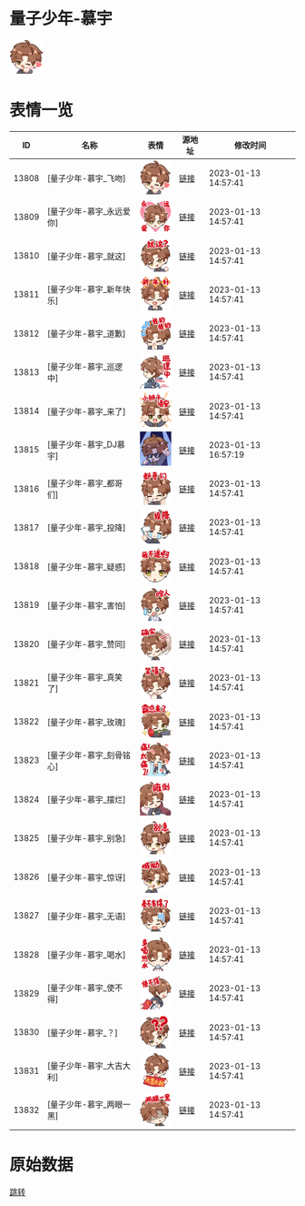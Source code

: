 # 量子少年-慕宇

<img src="./cover.png" height="60" alt="cover" />

# 表情一览

|ID|名称|表情|源地址|修改时间|
|----|----|----|----|----|
|13808|[量子少年-慕宇_飞吻]|<img src="./pic/013808_%5B量子少年-慕宇_飞吻%5D.png" height="60" alt="飞吻"/>|[链接](https://i0.hdslb.com/bfs/garb/item/9e5f3fbd559195b8ed4996da7697e0bbbc3e81de.png)|2023-01-13 14:57:41|
|13809|[量子少年-慕宇_永远爱你]|<img src="./pic/013809_%5B量子少年-慕宇_永远爱你%5D.png" height="60" alt="永远爱你"/>|[链接](https://i0.hdslb.com/bfs/garb/item/02306716f0d1657335c0ec06e6c95ac880ec410f.png)|2023-01-13 14:57:41|
|13810|[量子少年-慕宇_就这]|<img src="./pic/013810_%5B量子少年-慕宇_就这%5D.png" height="60" alt="就这"/>|[链接](https://i0.hdslb.com/bfs/garb/item/4fafce70bdb82958ceab64c88d58591c6774737c.png)|2023-01-13 14:57:41|
|13811|[量子少年-慕宇_新年快乐]|<img src="./pic/013811_%5B量子少年-慕宇_新年快乐%5D.png" height="60" alt="新年快乐"/>|[链接](https://i0.hdslb.com/bfs/garb/item/42552191e79f8d2c3f89833206003dd07a99c4db.png)|2023-01-13 14:57:41|
|13812|[量子少年-慕宇_道歉]|<img src="./pic/013812_%5B量子少年-慕宇_道歉%5D.png" height="60" alt="道歉"/>|[链接](https://i0.hdslb.com/bfs/garb/item/b292671884f4424bc6bc841d0e03e0568314a3f6.png)|2023-01-13 14:57:41|
|13813|[量子少年-慕宇_巡逻中]|<img src="./pic/013813_%5B量子少年-慕宇_巡逻中%5D.png" height="60" alt="巡逻中"/>|[链接](https://i0.hdslb.com/bfs/garb/item/04920e620abcde8fe63ed3d0c4096f3b432e9425.png)|2023-01-13 14:57:41|
|13814|[量子少年-慕宇_来了]|<img src="./pic/013814_%5B量子少年-慕宇_来了%5D.png" height="60" alt="来了"/>|[链接](https://i0.hdslb.com/bfs/garb/item/6f2fb249287e399598509821fd7c7ef5a86ded7e.png)|2023-01-13 14:57:41|
|13815|[量子少年-慕宇_DJ慕宇]|<img src="./pic/013815_%5B量子少年-慕宇_DJ慕宇%5D.png" height="60" alt="DJ慕宇"/>|[链接](https://i0.hdslb.com/bfs/garb/item/2810fb834532bde5332746bec8fd17c18d35465e.png)|2023-01-13 16:57:19|
|13816|[量子少年-慕宇_都哥们]|<img src="./pic/013816_%5B量子少年-慕宇_都哥们%5D.png" height="60" alt="都哥们"/>|[链接](https://i0.hdslb.com/bfs/garb/item/ff7bb2ab1f39aaa2d5d1c290a2ad59ee0f3dae89.png)|2023-01-13 14:57:41|
|13817|[量子少年-慕宇_投降]|<img src="./pic/013817_%5B量子少年-慕宇_投降%5D.png" height="60" alt="投降"/>|[链接](https://i0.hdslb.com/bfs/garb/item/e0bbbcc022404b59460e0315b76bbe57ae4e2f2c.png)|2023-01-13 14:57:41|
|13818|[量子少年-慕宇_疑惑]|<img src="./pic/013818_%5B量子少年-慕宇_疑惑%5D.png" height="60" alt="疑惑"/>|[链接](https://i0.hdslb.com/bfs/garb/item/73a296a72d04bf332f511a89f67b727d623192e5.png)|2023-01-13 14:57:41|
|13819|[量子少年-慕宇_害怕]|<img src="./pic/013819_%5B量子少年-慕宇_害怕%5D.png" height="60" alt="害怕"/>|[链接](https://i0.hdslb.com/bfs/garb/item/53829d220a60646b3f1aaf53fc74f7cbd0caefb5.png)|2023-01-13 14:57:41|
|13820|[量子少年-慕宇_赞同]|<img src="./pic/013820_%5B量子少年-慕宇_赞同%5D.png" height="60" alt="赞同"/>|[链接](https://i0.hdslb.com/bfs/garb/item/95b20507db39caec71a62289c223fdbc4e468a44.png)|2023-01-13 14:57:41|
|13821|[量子少年-慕宇_真笑了]|<img src="./pic/013821_%5B量子少年-慕宇_真笑了%5D.png" height="60" alt="真笑了"/>|[链接](https://i0.hdslb.com/bfs/garb/item/4e727fd27cd7d1c906c3688691299122987e3949.png)|2023-01-13 14:57:41|
|13822|[量子少年-慕宇_玫瑰]|<img src="./pic/013822_%5B量子少年-慕宇_玫瑰%5D.png" height="60" alt="玫瑰"/>|[链接](https://i0.hdslb.com/bfs/garb/item/4b4e65226ef0eaccb76530ecfa2a16958d05eacb.png)|2023-01-13 14:57:41|
|13823|[量子少年-慕宇_刻骨铭心]|<img src="./pic/013823_%5B量子少年-慕宇_刻骨铭心%5D.png" height="60" alt="刻骨铭心"/>|[链接](https://i0.hdslb.com/bfs/garb/item/379e8fe02851f7de7d48a766e327cb5e5f81585a.png)|2023-01-13 14:57:41|
|13824|[量子少年-慕宇_摆烂]|<img src="./pic/013824_%5B量子少年-慕宇_摆烂%5D.png" height="60" alt="摆烂"/>|[链接](https://i0.hdslb.com/bfs/garb/item/6a2f099c717adcc4c635992bef872eaab2c591d3.png)|2023-01-13 14:57:41|
|13825|[量子少年-慕宇_别急]|<img src="./pic/013825_%5B量子少年-慕宇_别急%5D.png" height="60" alt="别急"/>|[链接](https://i0.hdslb.com/bfs/garb/item/098c058cf727ba95df42d3e46202b402e438693d.png)|2023-01-13 14:57:41|
|13826|[量子少年-慕宇_惊讶]|<img src="./pic/013826_%5B量子少年-慕宇_惊讶%5D.png" height="60" alt="惊讶"/>|[链接](https://i0.hdslb.com/bfs/garb/item/e69187e663ce9ba8f857f75b68a42ffba547568f.png)|2023-01-13 14:57:41|
|13827|[量子少年-慕宇_无语]|<img src="./pic/013827_%5B量子少年-慕宇_无语%5D.png" height="60" alt="无语"/>|[链接](https://i0.hdslb.com/bfs/garb/item/ec70c95b2ee1492d93be41991200974f630374e6.png)|2023-01-13 14:57:41|
|13828|[量子少年-慕宇_喝水]|<img src="./pic/013828_%5B量子少年-慕宇_喝水%5D.png" height="60" alt="喝水"/>|[链接](https://i0.hdslb.com/bfs/garb/item/b585c258358a133708999a0a96c2bba63b9739da.png)|2023-01-13 14:57:41|
|13829|[量子少年-慕宇_使不得]|<img src="./pic/013829_%5B量子少年-慕宇_使不得%5D.png" height="60" alt="使不得"/>|[链接](https://i0.hdslb.com/bfs/garb/item/8b0f0ab19486c309059f0cdfefc87addd0046594.png)|2023-01-13 14:57:41|
|13830|[量子少年-慕宇_？]|<img src="./pic/013830_%5B量子少年-慕宇_？%5D.png" height="60" alt="？"/>|[链接](https://i0.hdslb.com/bfs/garb/item/e88a4bddaa9f670934c0ac9628f450bd8554d635.png)|2023-01-13 14:57:41|
|13831|[量子少年-慕宇_大吉大利]|<img src="./pic/013831_%5B量子少年-慕宇_大吉大利%5D.png" height="60" alt="大吉大利"/>|[链接](https://i0.hdslb.com/bfs/garb/item/92844b770762494677d2b87d2c55e6862f124b78.png)|2023-01-13 14:57:41|
|13832|[量子少年-慕宇_两眼一黑]|<img src="./pic/013832_%5B量子少年-慕宇_两眼一黑%5D.png" height="60" alt="两眼一黑"/>|[链接](https://i0.hdslb.com/bfs/garb/item/8218fdf8c835f539d7519748c500543d172f07b3.png)|2023-01-13 14:57:41|

# 原始数据

[跳转](./raw.json)

